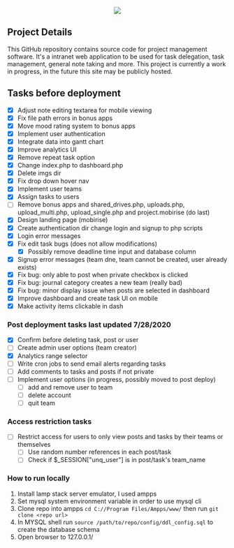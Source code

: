 <p align="center">
  <img src="https://github.com/SatherWS/Consciencec/blob/master/static/logo.png">
</p>

## Project Details
This GitHub repository contains source code for project management software. It's a intranet web application to be used for task delegation, task management, general note taking and more. This project is currently a work in progress, in the future this site may be publicly hosted.

## Tasks before deployment
- [X] Adjust note editing textarea for mobile viewing
- [X] Fix file path errors in bonus apps
- [X] Move mood rating system to bonus apps
- [X] Implement user authentication
- [X] Integrate data into gantt chart 
- [X] Improve analytics UI
- [X] Remove repeat task option
- [X] Change index.php to dashboard.php
- [X] Delete imgs dir
- [X] Fix drop down hover nav
- [X] Implement user teams
- [X] Assign tasks to users
- [ ] Remove bonus apps and shared_drives.php, uploads.php, upload_multi.php, upload_single.php and project.mobirise (do last)
- [X] Design landing page (mobirise)
- [X] Create authentication dir change login and signup to php scripts
- [X] Login error messages
- [X] Fix edit task bugs (does not allow modifications)
  - [X] Possibly remove deadline time input and database column
- [X] Signup error messages (team dne, team cannot be created, user already exists)
- [X] Fix bug: only able to post when private checkbox is clicked
- [X] Fix bug: journal category creates a new team (really bad)
- [X] Fix bug: minor display issue when posts are selected in dashboard
- [X] Improve dashboard and create task UI on mobile
- [X] Make activity items clickable in dash

### Post deployment tasks last updated 7/28/2020 
- [X] Confirm before deleting task, post or user
- [ ] Create admin user options (team creator)
- [X] Analytics range selector
- [ ] Write cron jobs to send email alerts regarding tasks
- [ ] Add comments to tasks and posts if not private
- [ ] Implement user options (in progress, possibly moved to post deploy)
  - [ ] add and remove user to team
  - [ ] delete account
  - [ ] quit team
    
### Access restriction tasks
- [ ] Restrict access for users to only view posts and tasks by their teams or themselves
  - [ ] Use random number references in each post/task
  - [ ] Check if $_SESSION["unq_user"] is in post/task's team_name

### How to run locally
1. Install lamp stack server emulator, I used ampps 
2. Set mysql system environment variable in order to use mysql cli
3. Clone repo into ampps `cd C://Program Files/Ampps/www/` then run `git clone <repo url>`
4. In MYSQL shell run `source /path/to/repo/config/ddl_config.sql` to create the database schema
5. Open browser to 127.0.0.1/<repo-name>
   
